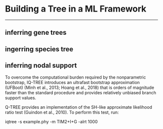 # Building a Tree in a ML Framework


---


## inferring gene trees

## ingerring species tree

## inferring nodal support


To overcome the computational burden required by the nonparametric bootstrap, IQ-TREE introduces an ultrafast bootstrap approximation (UFBoot) (Minh et al., 2013; Hoang et al., 2018) that is orders of magnitude faster than the standard procedure and provides relatively unbiased branch support values. 

Q-TREE provides an implementation of the SH-like approximate likelihood ratio test (Guindon et al., 2010). To perform this test, run:

iqtree -s example.phy -m TIM2+I+G -alrt 1000